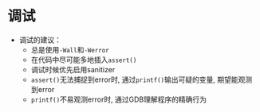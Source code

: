 # 调试
- 调试的建议：
	- 总是使用`-Wall`和`-Werror`
	- 在代码中尽可能多地插入`assert()`
	- 调试时候优先启用sanitizer
	- `assert()`无法捕捉到error时, 通过`printf()`输出可疑的变量, 期望能观测到error
	- `printf()`不易观测error时, 通过GDB理解程序的精确行为